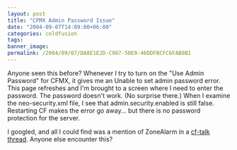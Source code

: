 ```yaml
---
layout: post
title: "CFMX Admin Password Issue"
date: "2004-09-07T14:09:00+06:00"
categories: coldfusion 
tags: 
banner_image: 
permalink: /2004/09/07/DA8E1E2D-C987-50E9-46DDFBCFC6FAB0B1
---
```


Anyone seen this before? Whenever I try to turn on the "Use Admin Password" for CFMX, it gives me an Unable to set admin password error. This page refreshes and I'm brought to a screen where I need to enter the password. The password doesn't work. (No surprise there.) When I examine the neo-security.xml file, I see that admin.security.enabled is still false. Restarting CF makes the error go away... but there is no password protection for the server. 

I googled, and all I could find was a mention of ZoneAlarm in a <a href="http://www.houseoffusion.com/cf_lists/index.cfm/method=messages&threadid=20702&forumid=4">cf-talk thread</a>. Anyone else encounter this?